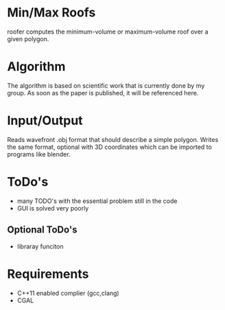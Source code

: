 # Min/Max Roofs

roofer computes the minimum-volume or maximum-volume roof over a given polygon.

# Algorithm

The algorithm is based on scientific work that is currently done by my group.
As soon as the paper is published, it will be referenced here. 

# Input/Output

Reads wavefront .obj format that should describe a simple polygon. Writes the
same format, optional with 3D coordinates which can be imported to programs like
blender.

# ToDo's
- many TODO's with the essential problem still in the code
- GUI is solved very poorly 

## Optional ToDo's
- libraray funciton

# Requirements 
- C++11 enabled complier (gcc,clang)
- CGAL
